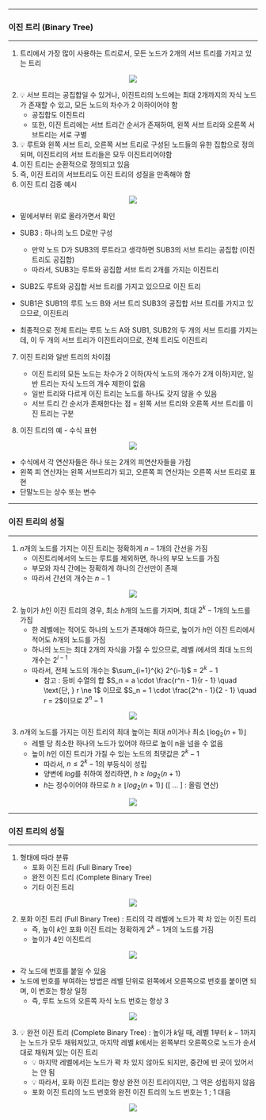 -----
### 이진 트리 (Binary Tree)
-----
1. 트리에서 가장 많이 사용하는 트리로서, 모든 노드가 2개의 서브 트리를 가지고 있는 트리
<div align="center">
<img src="https://github.com/user-attachments/assets/36e10b29-7bc3-40ff-9a91-0666cd75fd7b">
</div>

2. 💡 서브 트리는 공집합일 수 있거나, 이진트리의 노드에는 최대 2개까지의 자식 노드가 존재할 수 있고, 모든 노드의 차수가 2 이하이어야 함
   - 공집합도 이진트리
   - 또한, 이진 트리에는 서브 트리간 순서가 존재하여, 왼쪽 서브 트리와 오른쪽 서브트리는 서로 구별
3. 💡 루트와 왼쪽 서브 트리, 오른쪽 서브 트리로 구성된 노드들의 유한 집합으로 정의 되며, 이진트리의 서브 트리들은 모두 이진트리어야함
4. 이진 트리는 순환적으로 정의되고 있음
5. 즉, 이진 트리의 서브트리도 이진 트리의 성질을 만족해야 함
6. 이진 트리 검증 예시
<div align="center">
<img src="https://github.com/user-attachments/assets/19a50b40-cf17-4b5c-ad31-052560af259c">
</div>

  - 밑에서부터 위로 올라가면서 확인
  - SUB3 : 하나의 노드 D로만 구성
    + 만약 노드 D가 SUB3의 루트라고 생각하면 SUB3의 서브 트리는 공집합 (이진트리도 공집합)
    + 따라서, SUB3는 루트와 공집합 서브 트리 2개를 가지는 이진트리

  - SUB2도 루트와 공집합 서브 트리를 가지고 있으므로 이진 트리
  - SUB1은 SUB1의 루트 노드 B와 서브 트리 SUB3의 공집합 서브 트리를 가지고 있으므로, 이진트리
  - 최종적으로 전체 트리는 루트 노드 A와 SUB1, SUB2의 두 개의 서브 트리를 가지는데, 이 두 개의 서브 트리가 이진트리이므로, 전체 트리도 이진트리

7. 이진 트리와 일반 트리의 차이점
   - 이진 트리의 모든 노드는 차수가 2 이하(자식 노드의 개수가 2개 이하)지만, 일반 트리는 자식 노드의 개수 제한이 없음
   - 일반 트리와 다르게 이진 트리는 노드를 하나도 갖지 않을 수 있음
   - 서브 트리 간 순서가 존재한다는 점 = 왼쪽 서브 트리와 오른쪽 서브 트리를 이진 트리는 구분

8. 이진 트리의 예 - 수식 표현
<div align="center">
<img src="https://github.com/user-attachments/assets/137f7032-a3de-4694-8ca8-15dc50e40e40">
</div>

   - 수식에서 각 연산자들은 하나 또는 2개의 피연산자들을 가짐
   - 왼쪽 피 연산자는 왼쪽 서브트리가 되고, 오른쪽 피 연산자는 오른쪽 서브 트리로 표현
   - 단말노드는 상수 또는 변수

-----
### 이진 트리의 성질
-----
1. $n$개의 노드를 가지는 이진 트리는 정확하게 $n - 1$개의 간선을 가짐
   - 이진트리에서의 노드는 루트를 제외하면, 하나의 부모 노드를 가짐
   - 부모와 자식 간에는 정확하게 하나의 간선만이 존재
   - 따라서 간선의 개수는 $n - 1$
<div align="center">
<img src="https://github.com/user-attachments/assets/381cd6aa-cfb7-4fec-9f80-761e358251f5">
</div>

2. 높이가 $h$인 이진 트리의 경우, 최소 $h$개의 노드를 가지며, 최대 $2^k - 1$개의 노드를 가짐
   - 한 레벨에는 적어도 하나의 노드가 존재해야 하므로, 높이가 $h$인 이진 트리에서 적어도 $h$개의 노드를 가짐
   - 하나의 노드는 최대 2개의 자식을 가질 수 있으므로, 레벨 $i$에서의 최대 노드의 개수는 $2^{i - 1}$
   - 따라서, 전체 노드의 개수는 $\sum_{i=1}^{k} 2^{i-1}$ = $2^k - 1$
     + 참고 : 등비 수열의 합 $S_n = a \cdot \frac{r^n - 1}{r - 1} \quad \text{단, } r \ne 1$ 이므로 $S_n = 1 \cdot \frac{2^n - 1}{2 - 1} \quad r = 2$이므로 $2^n - 1$
<div align="center">
<img src="https://github.com/user-attachments/assets/be2197e5-48aa-4a29-aedb-a2c88d5833fa">
</div>

3. $n$개의 노드를 가지는 이진 트리의 최대 높이는 최대 $n$이거나 최소 $\left\lfloor \log_2(n+1) \right\rfloor$
   - 레벨 당 최소한 하나의 노드가 있어야 하므로 높이 n을 넘을 수 없음
   - 높이 $h$인 이진 트리가 가질 수 있는 노드의 최댓값은 $2^k - 1$
     + 따라서, $n \leq 2^k - 1$의 부등식이 성립
     + 양변에 $log$를 취하여 정리하면, $h \geq log_2(n+1)$
     + $h$는 정수이어야 하므로 $h \geq \left\lfloor log_2(n+1) \right\rfloor$ ([ ... ] : 올림 연산)
<div align="center">
<img src="https://github.com/user-attachments/assets/0124c58d-bd1e-45fe-81b1-25308c1be0f7">
</div>

-----
### 이진 트리의 성질
-----
1. 형태에 따라 분류
   - 포화 이진 트리 (Full Binary Tree)
   - 완전 이진 트리 (Complete Binary Tree)
   - 기타 이진 트리

<div align="center">
<img src="https://github.com/user-attachments/assets/0368c071-353b-4bf0-9172-1de81d6b9ef8">
</div>

2. 포화 이진 트리 (Full Binary Tree) : 트리의 각 레벨에 노드가 꽉 차 있는 이진 트리
   - 즉, 높이 $k$인 포화 이진 트리는 정확하게 $2^k - 1$개의 노드를 가짐
   - 높이가 4인 이진트리
<div align="center">
<img src="https://github.com/user-attachments/assets/cdce5584-5a41-432f-84bc-c777d4a427ee">
</div>

   - 각 노드에 번호를 붙일 수 있음
   - 노드에 번호를 부여하는 방법은 레벨 단위로 왼쪽에서 오른쪽으로 번호를 붙이면 되며, 이 번호는 항상 일정
     + 즉, 루트 노드의 오른쪽 자식 노드 번호는 항상 3
<div align="center">
<img src="https://github.com/user-attachments/assets/adb5df33-78e4-4196-9f82-34ddb96037d3">
</div>

3. 💡 완전 이진 트리 (Complete Binary Tree) : 높이가 $k$일 때, 레벨 1부터 $k - 1$까지는 노드가 모두 채워져있고, 마지막 레벨 $k$에서는 왼쪽부터 오른쪽으로 노드가 순서대로 채워져 있는 이진 트리
   - 💡 마지막 레벨에서는 노드가 꽉 차 있지 않아도 되지만, 중간에 빈 곳이 있어서는 안 됨
   - 💡 따라서, 포화 이진 트리는 항상 완전 이진 트리이지만, 그 역은 성립하지 않음
   - 포화 이진 트리의 노드 번호와 완전 이진 트리의 노드 번호는 1 ; 1 대음

<div align="center">
<img src="https://github.com/user-attachments/assets/7021a27a-910c-4234-a0ae-fd28d8a1c76b">
</div>
